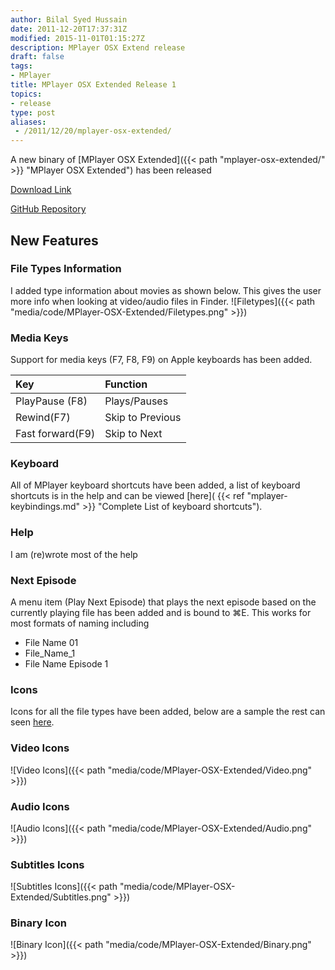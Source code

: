 ```yaml
---
author: Bilal Syed Hussain
date: 2011-12-20T17:37:31Z
modified: 2015-11-01T01:15:27Z
description: MPlayer OSX Extend release
draft: false
tags:
- MPlayer
title: MPlayer OSX Extended Release 1
topics:
- release
type: post
aliases:
 - /2011/12/20/mplayer-osx-extended/
---
```



A new binary of [MPlayer OSX Extended]({{< path "mplayer-osx-extended/" >}} "MPlayer OSX Extended") has been released  

[Download Link](https://github.com/downloads/Bilalh/MPlayer-OSX-Extended/MPlayer%20OSX%20Extended.zip "MPlayer OSX Extended Binary")

[GitHub Repository](https://github.com/Bilalh/MPlayer-OSX-Extended "MPlayer OSX Extended GitHub Repository")

New Features
--------

### File Types Information ###

I added type information about movies as shown below. This gives the user more info when looking at video/audio  files in Finder.
![Filetypes]({{< path "media/code/MPlayer-OSX-Extended/Filetypes.png" >}})


### Media Keys ###
Support for media keys (F7, F8, F9) on Apple keyboards has been added.

| Key              | Function         |
|:-----------------|:-----------------|
| PlayPause (F8)   | Plays/Pauses     |
| Rewind(F7)       | Skip to Previous |
| Fast forward(F9) | Skip to Next     |


### Keyboard ###
All of MPlayer keyboard shortcuts have been added, a list of keyboard shortcuts is in the help and can be viewed [here]( {{< ref "mplayer-keybindings.md" >}} "Complete List of keyboard shortcuts").


### Help ###
I am (re)wrote most of the help

### Next Episode ###
A menu item (Play Next Episode) that plays the next episode based on the currently playing file has been added and is bound to  ⌘E. This works for most formats of naming including

* File Name 01
* File\_Name\_1
* File Name Episode 1

### Icons ###

Icons for all the file types have been added, below are a sample the rest can seen [here](https://github.com/Bilalh/MPlayer-OSX-Extended/tree/build/extras/File%20Type%20Icons "Complete set of icons").


### Video Icons ###
![Video Icons]({{< path "media/code/MPlayer-OSX-Extended/Video.png" >}})

### Audio Icons ###
![Audio Icons]({{< path "media/code/MPlayer-OSX-Extended/Audio.png" >}})

### Subtitles Icons ###
![Subtitles Icons]({{< path "media/code/MPlayer-OSX-Extended/Subtitles.png" >}})

### Binary Icon ###
![Binary Icon]({{< path "media/code/MPlayer-OSX-Extended/Binary.png" >}})
